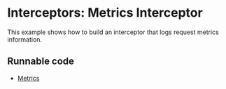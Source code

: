 # Interceptors: Metrics Interceptor

This example shows how to build an interceptor that logs request metrics information.

## Runnable code

* [Metrics](./metrics.go)
